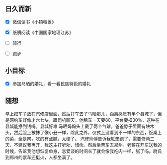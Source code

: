 ## 日久而新
- [x] 微信读书《小镇喧嚣》
- [x] 纸质阅读《中国国家地理江苏》
- [ ] 骑行
- [ ] 跑步


## 小目标
- [x] 参加马晒的婚礼，看一看民族特色的婚礼

## 随想
早上把车子放在汽修店里面，然后打车去了马晒那儿，距离感觉有半个县城了，但是网约车好像才六七块，跟司机聊天，他租车一天要80，平台要扣30%，这种在县城能挣到钱吗。县城好难
马晒妈妈头上戴了两个气球，爸爸脖子里面有块木头，然后脸上被抹了像小丑一样，除此之外，仪式上没看到不一样的东西，饭桌上的菜，全是肉，吃的有点腻，太硬了。
汽修师傅告诉我缸垫跑了，需要修两三天，不建议我再开，我这主打听劝、惜命。然后坐票车去郑州。老蒋在开车送我的时候，告诉我他想恢复单身，恋爱谈的时间长了就会像我吃肉一样，腻了吗。尉氏到郑州的票车还挺火，人都坐满了。